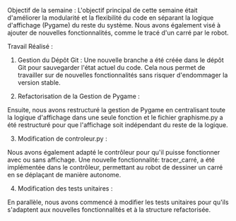 Objectif de la semaine : L'objectif principal de cette semaine était 
d'améliorer la modularité et la flexibilité du code en séparant la logique 
d'affichage (Pygame) du reste du système. Nous avons également visé à 
ajouter de nouvelles fonctionnalités, comme le tracé d'un carré par le 
robot.


Travail Réalisé :

1. Gestion du Dépôt Git :
Une nouvelle branche a été créée dans le dépôt Git pour sauvegarder l'état 
actuel du code. Cela nous permet de travailler sur de nouvelles 
fonctionnalités sans risquer d'endommager la version stable.
 
2. Refactorisation de la Gestion de Pygame : 

Ensuite, nous avons restructuré la gestion de Pygame en centralisant toute 
la logique d'affichage dans une seule fonction et le fichier graphisme.py 
a été restructuré pour que l'affichage soit indépendant du reste de la 
logique.

3. Modification de controleur.py : 

Nous avons également adapté le contrôleur pour qu'il puisse fonctionner 
avec ou sans affichage. Une nouvelle fonctionnalité: tracer_carré, a été 
implémentée dans le contrôleur, permettant au robot de dessiner un carré en se déplaçant de manière autonome.

4. Modification des tests unitaires : 

En parallèle, nous avons commencé à modifier les tests unitaires pour 
qu'ils s'adaptent aux nouvelles fonctionnalités et à la structure 
refactorisée.

